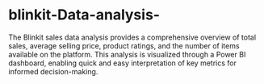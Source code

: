 # blinkit-Data-analysis-
The Blinkit sales data analysis provides a comprehensive overview of total sales, average selling price, product ratings, and the number of items available on the platform. This analysis is visualized through a Power BI dashboard, enabling quick and easy interpretation of key metrics for informed decision-making.
